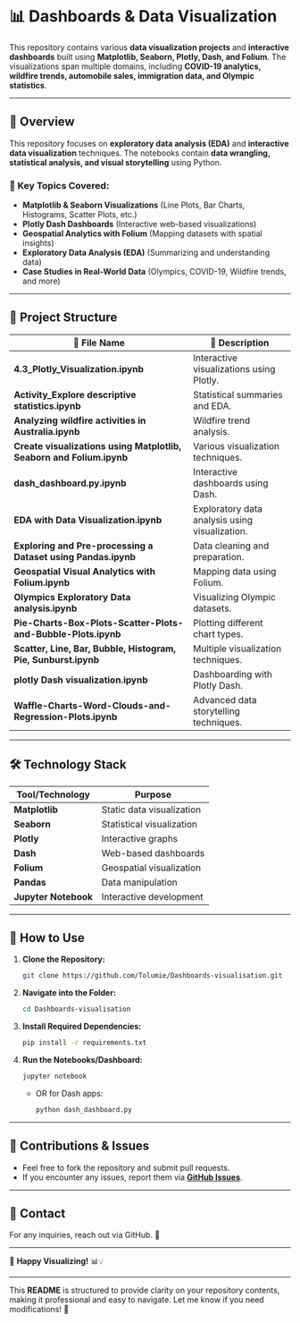 
# 📊 **Dashboards & Data Visualization**  

This repository contains various **data visualization projects** and **interactive dashboards** built using **Matplotlib, Seaborn, Plotly, Dash, and Folium**. The visualizations span multiple domains, including **COVID-19 analytics, wildfire trends, automobile sales, immigration data, and Olympic statistics**.  

---

## 📌 **Overview**  
This repository focuses on **exploratory data analysis (EDA)** and **interactive data visualization** techniques. The notebooks contain **data wrangling, statistical analysis, and visual storytelling** using Python.  

### **🔹 Key Topics Covered:**  
- **Matplotlib & Seaborn Visualizations** (Line Plots, Bar Charts, Histograms, Scatter Plots, etc.)  
- **Plotly Dash Dashboards** (Interactive web-based visualizations)  
- **Geospatial Analytics with Folium** (Mapping datasets with spatial insights)  
- **Exploratory Data Analysis (EDA)** (Summarizing and understanding data)  
- **Case Studies in Real-World Data** (Olympics, COVID-19, Wildfire trends, and more)  

---

## 📂 **Project Structure**  

| 🔹 File Name | 📂 Description |
|-------------|---------------|
| **4.3_Plotly_Visualization.ipynb** | Interactive visualizations using Plotly. |
| **Activity_Explore descriptive statistics.ipynb** | Statistical summaries and EDA. |
| **Analyzing wildfire activities in Australia.ipynb** | Wildfire trend analysis. |
| **Create visualizations using Matplotlib, Seaborn and Folium.ipynb** | Various visualization techniques. |
| **dash_dashboard.py.ipynb** | Interactive dashboards using Dash. |
| **EDA with Data Visualization.ipynb** | Exploratory data analysis using visualization. |
| **Exploring and Pre-processing a Dataset using Pandas.ipynb** | Data cleaning and preparation. |
| **Geospatial Visual Analytics with Folium.ipynb** | Mapping data using Folium. |
| **Olympics Exploratory Data analysis.ipynb** | Visualizing Olympic datasets. |
| **Pie-Charts-Box-Plots-Scatter-Plots-and-Bubble-Plots.ipynb** | Plotting different chart types. |
| **Scatter, Line, Bar, Bubble, Histogram, Pie, Sunburst.ipynb** | Multiple visualization techniques. |
| **plotly Dash visualization.ipynb** | Dashboarding with Plotly Dash. |
| **Waffle-Charts-Word-Clouds-and-Regression-Plots.ipynb** | Advanced data storytelling techniques. |

---

## 🛠 **Technology Stack**  

| Tool/Technology  | Purpose |
|------------------|---------|
| **Matplotlib**   | Static data visualization |
| **Seaborn**      | Statistical visualization |
| **Plotly**       | Interactive graphs |
| **Dash**         | Web-based dashboards |
| **Folium**       | Geospatial visualization |
| **Pandas**       | Data manipulation |
| **Jupyter Notebook** | Interactive development |

---

## 🚀 **How to Use**  

1. **Clone the Repository:**  
   ```bash
   git clone https://github.com/Tolumie/Dashboards-visualisation.git
   ```  
2. **Navigate into the Folder:**  
   ```bash
   cd Dashboards-visualisation
   ```  
3. **Install Required Dependencies:**  
   ```bash
   pip install -r requirements.txt
   ```  
4. **Run the Notebooks/Dashboard:**  
   ```bash
   jupyter notebook
   ```  
   - OR for Dash apps:  
     ```bash
     python dash_dashboard.py
     ```

---

## 📜 **Contributions & Issues**  
- Feel free to fork the repository and submit pull requests.  
- If you encounter any issues, report them via **[GitHub Issues](https://github.com/Tolumie/Dashboards-visualisation/issues)**.  

---

## 📧 **Contact**  
For any inquiries, reach out via GitHub. 🚀  

---

🔹 **Happy Visualizing!** 📊💡  

---

This **README** is structured to provide clarity on your repository contents, making it professional and easy to navigate. Let me know if you need modifications! 🚀
